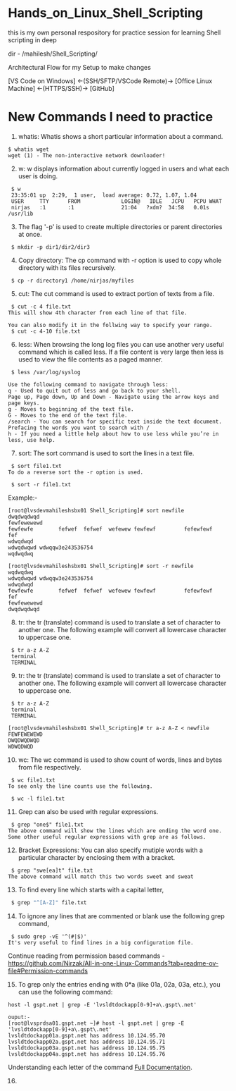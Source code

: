 # Hands_on_Linux_Shell_Scripting

this is my own personal respository for practice session for learning Shell scripting in deep

dir - /mahilesh/Shell_Scripting/

Architectural Flow for my Setup to make changes

[VS Code on Windows]  ←(SSH/SFTP/VSCode Remote)→  [Office Linux Machine]  ←(HTTPS/SSH)→  [GitHub]

# New Commands I need to practice

1. whatis: Whatis shows a short particular information about a command.

```
$ whatis wget
wget (1) - The non-interactive network downloader!
```

2. w: w displays information about currently logged in users and what each user is doing.

```
 $ w
 23:35:01 up  2:29,  1 user,  load average: 0.72, 1.07, 1.04
 USER     TTY      FROM             LOGIN@   IDLE   JCPU   PCPU WHAT
 nirjas   :1       :1               21:04   ?xdm?  34:58   0.01s /usr/lib
```

3. The flag '-p' is used to create multiple directories or parent directories at once.

```
 $ mkdir -p dir1/dir2/dir3
```

4. Copy directory: The cp command with -r option is used to copy whole directory with its files recursively.

```
 $ cp -r directory1 /home/nirjas/myfiles
```

5. cut: The cut command is used to extract portion of texts from a file.

```
 $ cut -c 4 file.txt
This will show 4th character from each line of that file. 

You can also modify it in the follwing way to specify your range.
 $ cut -c 4-10 file.txt
```

6. less: When browsing the long log files you can use another very useful command which is called less. If a file content is very large then less is used to view the file contents as a paged manner.

```
 $ less /var/log/syslog

Use the following command to navigate through less:
q - Used to quit out of less and go back to your shell.
Page up, Page down, Up and Down - Navigate using the arrow keys and page keys.
g - Moves to beginning of the text file.
G - Moves to the end of the text file.
/search - You can search for specific text inside the text document. Prefacing the words you want to search with /
h - If you need a little help about how to use less while you’re in less, use help.
```

7. sort: The sort command is used to sort the lines in a text file.

```
 $ sort file1.txt
To do a reverse sort the -r option is used.

 $ sort -r file1.txt
```
Example:-
```
[root@lvsdevmahileshsbx01 Shell_Scripting]# sort newfile
dwqdwqdwqd
fewfewewewd
fewfewfe        fefwef  fefwef  wefewew fewfewf         fefewfewf               fef
wdwqdwqd
wdwqdwqwd wdwqqw3e243536754
wqdwqdwq

[root@lvsdevmahileshsbx01 Shell_Scripting]# sort -r newfile
wqdwqdwq
wdwqdwqwd wdwqqw3e243536754
wdwqdwqd
fewfewfe        fefwef  fefwef  wefewew fewfewf         fefewfewf               fef
fewfewewewd
dwqdwqdwqd
```

8. tr: the tr (translate) command is used to translate a set of character to another one. The following example will convert all lowercase character to uppercase one.

```
 $ tr a-z A-Z
 terminal
 TERMINAL
```

9. tr: the tr (translate) command is used to translate a set of character to another one. The following example will convert all lowercase character to uppercase one.
```
 $ tr a-z A-Z
 terminal
 TERMINAL

[root@lvsdevmahileshsbx01 Shell_Scripting]# tr a-z A-Z < newfile
FEWFEWEWEWD
DWQDWQDWQD
WDWQDWQD
```

10. wc: The wc command is used to show count of words, lines and bytes from file respectively.

```
 $ wc file1.txt
To see only the line counts use the following.

 $ wc -l file1.txt
```

11. Grep can also be used with regular expressions.
```
 $ grep "one$" file1.txt
The above command will show the lines which are ending the word one. Some other useful regular expressions with grep are as follows.
```

12. Bracket Expressions: You can also specify mutiple words with a particular character by enclosing them with a bracket.

```
 $ grep "swe[ea]t" file.txt
The above command will match this two words sweet and sweat
```

13. To find every line which starts with a capital letter,

  ```bash
   $ grep "^[A-Z]" file.txt
  ```

14. To ignore any lines that are commented or blank use the following grep command,

```
 $ sudo grep -vE '^(#|$)'
It's very useful to find lines in a big configuration file.
```

Continue reading from permission based commands - https://github.com/Nirzak/All-in-one-Linux-Commands?tab=readme-ov-file#Permission-commands

15. To grep only the entries ending with 0*a (like 01a, 02a, 03a, etc.), you can use the following command:

```
host -l gspt.net | grep -E 'lvsldtdockapp[0-9]+a\.gspt\.net'

ouput:-
[root@lvsprdsa01.gspt.net ~]# host -l gspt.net | grep -E 'lvsldtdockapp[0-9]+a\.gspt\.net'
lvsldtdockapp01a.gspt.net has address 10.124.95.70
lvsldtdockapp02a.gspt.net has address 10.124.95.71
lvsldtdockapp03a.gspt.net has address 10.124.95.75
lvsldtdockapp04a.gspt.net has address 10.124.95.76
```

Understanding each letter of the command [Full Documentation](https://github.com/Mahilesh/Hands_on_Linux_Shell_Scripting/blob/main/detailed_info.md#understanding-the-command).

16. 
